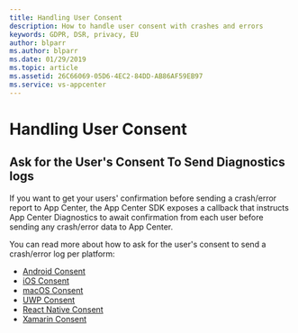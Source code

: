 ```yaml
---
title: Handling User Consent
description: How to handle user consent with crashes and errors
keywords: GDPR, DSR, privacy, EU
author: blparr
ms.author: blparr
ms.date: 01/29/2019 
ms.topic: article 
ms.assetid: 26C66069-05D6-4EC2-84DD-AB86AF59EB97
ms.service: vs-appcenter
---
```


# Handling User Consent

## Ask for the User's Consent To Send Diagnostics logs

If you want to get your users' confirmation before sending a crash/error report to App Center, the App Center SDK exposes a callback that instructs App Center Diagnostics to await confirmation from each user before sending any crash/error data to App Center.

You can read more about how to ask for the user's consent to send a crash/error log per platform:

- [Android Consent](~/sdk/crashes/android.md#ask-for-the-users-consent-to-send-a-crash-log)
- [iOS Consent](~/sdk/crashes/ios.md#ask-for-the-users-consent-to-send-a-crash-log)
- [macOS Consent](~/sdk/crashes/macos.md#ask-for-the-users-consent-to-send-a-crash-log)
- [UWP Consent](~/sdk/crashes/uwp.md#user-consent-to-send-a-crash-log)
- [React Native Consent](~/sdk/crashes/react-native.md#ask-for-the-users-consent-to-send-a-crash-log)
- [Xamarin Consent](~/sdk/crashes/xamarin.md#ask-for-the-users-consent-to-send-a-crash-log)
